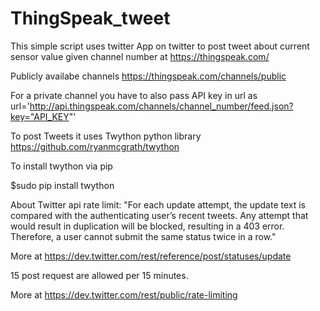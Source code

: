 # ThingSpeak_tweet
This simple script uses twitter App on twitter to post tweet about current sensor value given channel number at https://thingspeak.com/

Publicly availabe channels  https://thingspeak.com/channels/public

For a private channel you have to also pass API key in url as
	url='http://api.thingspeak.com/channels/channel_number/feed.json?key="API_KEY"'

To post Tweets it uses Twython python library https://github.com/ryanmcgrath/twython 

To install twython via pip

$sudo pip install twython 


About Twitter api rate limit:
"For each update attempt, the update text is compared with the authenticating user’s recent tweets. Any attempt that would result in duplication will be blocked, resulting in a 403 error. Therefore, a user cannot submit the same status twice in a row."

More at https://dev.twitter.com/rest/reference/post/statuses/update


15 post request are allowed per 15 minutes.

More at https://dev.twitter.com/rest/public/rate-limiting



